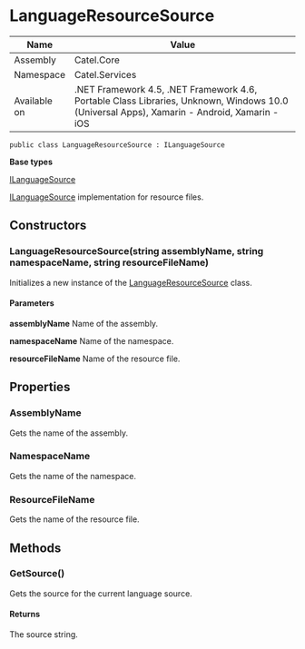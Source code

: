 

# LanguageResourceSource

Name|Value
---|---
Assembly|Catel.Core
Namespace|Catel.Services
Available on|.NET Framework 4.5, .NET Framework 4.6, Portable Class Libraries, Unknown, Windows 10.0 (Universal Apps), Xamarin - Android, Xamarin - iOS

```
public class LanguageResourceSource : ILanguageSource
```

**Base types**

[ILanguageSource](/Catel.Core\Catel\Services\ILanguageSource.md)


[ILanguageSource](#) implementation for resource files.



## Constructors

### LanguageResourceSource(string assemblyName, string namespaceName, string resourceFileName)

Initializes a new instance of the [LanguageResourceSource](#) class.

#### Parameters

**assemblyName**
Name of the assembly.

**namespaceName**
Name of the namespace.

**resourceFileName**
Name of the resource file.



## Properties

### AssemblyName

Gets the name of the assembly.



### NamespaceName

Gets the name of the namespace.



### ResourceFileName

Gets the name of the resource file.



## Methods

### GetSource()

Gets the source for the current language source.

#### Returns

The source string.



